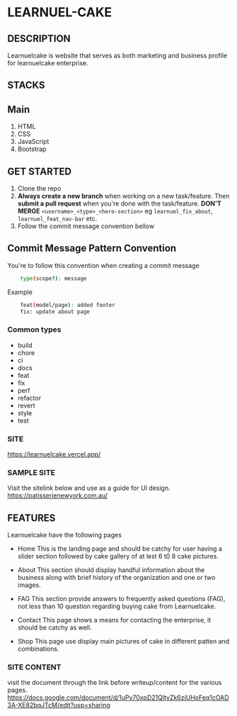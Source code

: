 # LEARNUEL-CAKE

## DESCRIPTION
Learnuelcake is website that serves as both marketing and business profile for learnuelcake enterprise.

## STACKS

## Main

1. HTML
2. CSS
3. JavaScript
4. Bootstrap
  
## GET STARTED

1. Clone the repo  
2. **Always create a new branch** when working on a new task/feature. Then **submit a pull request** when you're done with the task/feature. **DON'T MERGE** `<username>_<type>_<hero-section>` eg `learnuel_fix_about`, `learnuel_feat_nav-bar` etc.
3. Follow the commit message convention bellow

## Commit Message Pattern Convention

You're to follow this convention when creating a commit message

```bash
    type(scope?): message
```

Example

```bash
    feat(model/page): added footer
    fix: update about page
``` 
### Common types

- build
- chore
- ci
- docs
- feat
- fix
- perf
- refactor
- revert
- style
- test

### SITE
https://learnuelcake.vercel.app/

### SAMPLE SITE
Visit the sitelink below and use as a guide for UI design.
https://patisserienewyork.com.au/

## FEATURES
Learnuelcake have the following pages

- Home
 This is the landing page and should be catchy for user having a slider section followed by cake gallery of at lest 6 t0 8 cake pictures.

 - About
 This section should display handful information about the business along with brief history of the organization and one or two images.

- FAG
This section provide answers to frequently asked questions (FAG), not less than 10 question regarding buying cake from Learnuelcake.

- Contact
This page shows a means for contacting the enterprise, it should be catchy as well.

- Shop
This page use display main pictures of cake in different patten and combinations.

### SITE CONTENT
visit the document through the link before writeup/content for the various pages.
https://docs.google.com/document/d/1uPv70xpD21QltyZk6ziUHoFeq1cOAD3A-XE82bqJTcM/edit?usp=sharing

